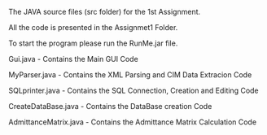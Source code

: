 The JAVA source files (src folder) for the 1st Assignment.



All the code is presented in the Assignmet1 Folder.

To start the program please run the RunMe.jar file.

Gui.java 				- Contains the Main GUI Code

MyParser.java 			- Contains the XML Parsing and CIM Data Extracion Code

SQLprinter.java 		- Contains the SQL Connection, Creation and Editing Code

CreateDataBase.java 	- Contains the DataBase creation Code

AdmittanceMatrix.java 	- Contains the Admittance Matrix Calculation Code

